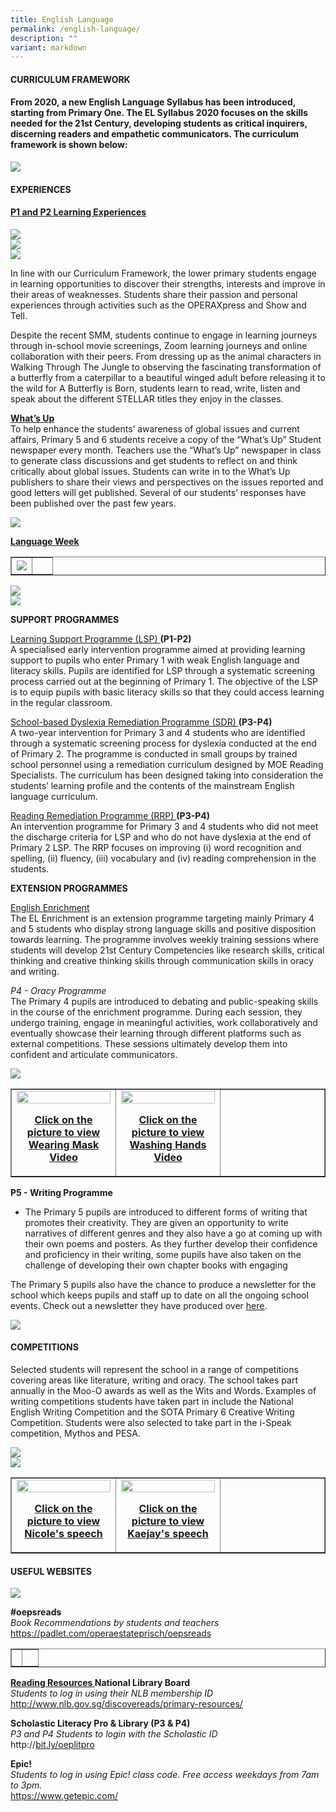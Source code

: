 ```yaml
---
title: English Language
permalink: /english-language/
description: ""
variant: markdown
---
```

<h4><strong>CURRICULUM FRAMEWORK</strong></h4>
<h4>From 2020, a new English Language Syllabus has been introduced, starting from Primary One. The EL Syllabus 2020 focuses on the skills needed for the 21st Century, developing students as critical inquirers, discerning readers and empathetic communicators. The curriculum framework is shown below:</h4>
<img src="/images/el1.png">
<h4><strong>EXPERIENCES</strong></h4>
<h4><u>P1 and P2 Learning Experiences</u></h4>
<img src="/images/el2.jpg"><br>
<img src="/images/el3.png"><br>
<img src="/images/el4.jpg">
<p>In line with our Curriculum Framework, the lower primary students engage in learning opportunities to discover their strengths, interests and improve in their areas of weaknesses. Students share their passion and personal experiences through activities such as the OPERAXpress and Show and Tell.</p>
<p>Despite the recent SMM, students continue to engage in learning journeys through in-school movie screenings, Zoom learning journeys and online collaboration with their peers. From dressing up as the animal characters in Walking Through The Jungle to observing the fascinating transformation of a butterfly from a caterpillar to a beautiful winged adult before releasing it to the wild for A Butterfly is Born, students learn to read, write, listen and speak about the different STELLAR titles they enjoy in the classes.</p>
<p><strong><u>What’s Up<br></u></strong>To help enhance the students’ awareness of global issues and current affairs, Primary 5 and 6 students receive a copy of the “What’s Up” Student newspaper every month. Teachers use the “What’s Up” newspaper in class to generate class discussions and get students to reflect on and think critically about global issues. Students can write in to the What’s Up publishers to share their views and perspectives on the issues reported and good letters will get published. Several of our students’ responses have been published over the past few years.</p>
<img src="/images/el5.png">
<p><span style="text-decoration: underline;"><strong>Language Week</strong></span></p>
<table style="border-collapse: collapse; width: 100%;" border="1">
<tbody>
<tr>
<td style="width: 50%;"><img src="/images/el6.jpg"></td>
<td style="width: 50%;">&nbsp;</td>
</tr>
</tbody>
</table>
<img src="/images/el7.jpg"><br>
<img src="/images/el8.jpg">
<p><strong>SUPPORT PROGRAMMES</strong></p>
<p><u>Learning Support Programme (LSP)&nbsp;</u><strong>(P1-P2)<br></strong>A specialised early intervention programme aimed at providing learning support to pupils who enter Primary 1 with weak English language and literacy skills. Pupils are identified for LSP through a systematic screening process carried out at the beginning of Primary 1. The objective of the LSP is to equip pupils with basic literacy skills so that they could access learning in the regular classroom.</p>
<p><u>School-based Dyslexia Remediation Programme (SDR) </u><strong>(P3-P4)<br></strong>A two-year intervention for Primary 3 and 4 students who are identified through a systematic screening process for dyslexia conducted at the end of Primary 2. The programme is conducted in small groups by trained school personnel using a remediation curriculum designed by MOE Reading Specialists. The curriculum has been designed taking into consideration the students’ learning profile and the contents of the mainstream English language curriculum.</p>
<p><u>Reading Remediation Programme (RRP) </u><strong>(P3-P4)<br></strong>An intervention programme for Primary 3 and 4 students who did not meet the discharge criteria for LSP and who do not have dyslexia at the end of Primary 2 LSP. The RRP focuses on improving (i) word recognition and spelling, (ii) fluency, (iii) vocabulary and (iv) reading comprehension in the students.</p>
<p><strong>EXTENSION PROGRAMMES</strong></p>
<p><u>English Enrichment<br></u>The EL Enrichment is an extension programme targeting mainly Primary 4 and 5 students who display strong language skills and positive disposition towards learning. The programme involves weekly training sessions where students will develop 21st Century Competencies like research skills, critical thinking and creative thinking skills through communication skills in oracy and writing.</p>
<p><em>P4 - Oracy Programme<br></em>The Primary 4 pupils are introduced to debating and public-speaking skills in the course of the enrichment programme. During each session, they undergo training, engage in meaningful activities, work collaboratively and eventually showcase their learning through different platforms such as external competitions. These sessions ultimately develop them into confident and articulate communicators.</p>
<img src="/images/el9.jpg">
<table style="border-collapse: collapse; width: 100%;" border="1">
<tbody>
<tr>
<td style="width: 33.3333%;"><a href="https://drive.google.com/file/d/12XCaQi5LtMsYdvfsi5D9ixmswYpynnAS/view"><img style="width: 100%;" src="/images/el11.jpg"></a>
<p style="text-align: center;"><strong><a href="https://drive.google.com/file/d/12XCaQi5LtMsYdvfsi5D9ixmswYpynnAS/view">Click on the picture to view Wearing Mask Video</a></strong></p></td>
<td style="width: 33.3333%;"><a href="https://drive.google.com/file/d/1KbZ0KrRVuxMAt8A0mxjmysjdi7vshpcZ/view"><img style="width: 100%;" src="/images/el12.jpg"></a>
<p style="text-align: center;"><strong><a href="https://drive.google.com/file/d/1KbZ0KrRVuxMAt8A0mxjmysjdi7vshpcZ/view">Click on the picture to view Washing Hands Video</a></strong></p></td>
<td style="width: 33.3333%;">&nbsp;</td>
</tr>
</tbody>
</table>
<p><strong>P5 - Writing Programme</strong></p>
<ul>
<li>The Primary 5 pupils are introduced to different forms of writing that promotes their creativity. They are given an opportunity to write narratives of different genres and they also have a go at coming up with their own poems and posters. As they further develop their confidence and proficiency in their writing, some pupils have also taken on the challenge of developing their own chapter books with engaging</li>
</ul>
<p>The Primary 5 pupils also have the chance to produce a newsletter for the school which keeps pupils and staff up to date on all the ongoing school events. Check out a newsletter they have produced over&nbsp;<a href="https://www.flipsnack.com/operaestatepri/oeps-newsletter-2020/full-view.html"><u>here</u></a>.</p>
<img src="/images/el13.jpg">
<h4><strong>COMPETITIONS</strong></h4>
<p>Selected students will represent the school in a range of competitions covering areas like literature, writing and oracy. The school takes part annually in the Moo-O awards as well as the Wits and Words. Examples of writing competitions students have taken part in include the National English Writing Competition and the SOTA Primary 6 Creative Writing Competition. Students were also selected to take part in the i-Speak competition, Mythos and PESA.</p>
<img src="/images/el14.jpg"><br>
<img src="/images/el15.jpg">
<table style="border-collapse: collapse; width: 100%;" border="1">
<tbody>
<tr>
<td style="width: 33.3333%;"><a href="https://www.youtube.com/watch?app=desktop&amp;v=UZncKMZ9DOE&amp;feature=youtu.be"><img style="width: 100%;" src="/images/el16.jpeg"></a>
<p style="text-align: center;"><strong><a href="https://www.youtube.com/watch?app=desktop&amp;v=UZncKMZ9DOE&amp;feature=youtu.be">Click on the picture to view Nicole's speech</a></strong></p></td>
<td style="width: 33.3333%;"><a href="https://www.youtube.com/watch?app=desktop&amp;v=xcXO42qryeA&amp;feature=youtu.be"><img style="width: 100%;" src="/images/el17.jpeg"></a>
<p style="text-align: center;"><strong><a href="https://www.youtube.com/watch?app=desktop&amp;v=xcXO42qryeA&amp;feature=youtu.be">Click on the picture to view Kaejay's speech</a></strong></p></td>
<td style="width: 33.3333%;">&nbsp;</td>
</tr>
</tbody>
</table>
<h4><strong>USEFUL WEBSITES</strong></h4>
<img src="/images/el18.jpg">
<p><strong>#oepsreads<br></strong><em>Book Recommendations by students and teachers<br></em><a href="https://padlet.com/operaestateprisch/oepsreads">https://padlet.com/operaestateprisch/oepsreads</a></p>
<table style="border-collapse: collapse; width: 100%;" border="1">
<tbody>
<tr>
<td style="width: 40%;"> </td>
<td style="width: 60%;">&nbsp;</td>
</tr>
</tbody>
</table>

<p><u><strong>Reading Resources </strong></u><strong>National Library Board<br></strong><em>Students to log in using their NLB membership ID<br></em><a href="http://www.nlb.gov.sg/discovereads/primary-resources/"><u>http://www.nlb.gov.sg/discovereads/primary-resources/</u></a></p>
<p><strong>Scholastic Literacy Pro &amp; Library (P3 &amp; P4)<br></strong><em>P3 and P4 Students to login with the Scholastic ID<br></em>http://<a href="http://bit.ly/oeplitpro">bit.ly/oeplitpro</a></p>
<p><strong>Epic!<br></strong><em>Students to log in using Epic! class code. Free access weekdays from 7am to 3pm.<br></em><a href="https://www.getepic.com/"><u>https://www.getepic.com/</u></a></p>